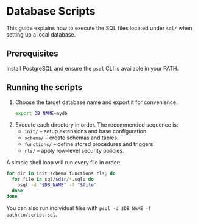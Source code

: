 # Database Scripts

This guide explains how to execute the SQL files located under `sql/` when setting up a local database.

## Prerequisites

Install PostgreSQL and ensure the `psql` CLI is available in your PATH.

## Running the scripts

1. Choose the target database name and export it for convenience.
   ```bash
   export DB_NAME=mydb
   ```
2. Execute each directory in order. The recommended sequence is:
   - `init/` – setup extensions and base configuration.
   - `schema/` – create schemas and tables.
   - `functions/` – define stored procedures and triggers.
   - `rls/` – apply row-level security policies.

A simple shell loop will run every file in order:

```bash
for dir in init schema functions rls; do
  for file in sql/$dir/*.sql; do
    psql -d "$DB_NAME" -f "$file"
  done
done
```

You can also run individual files with `psql -d $DB_NAME -f path/to/script.sql`.
